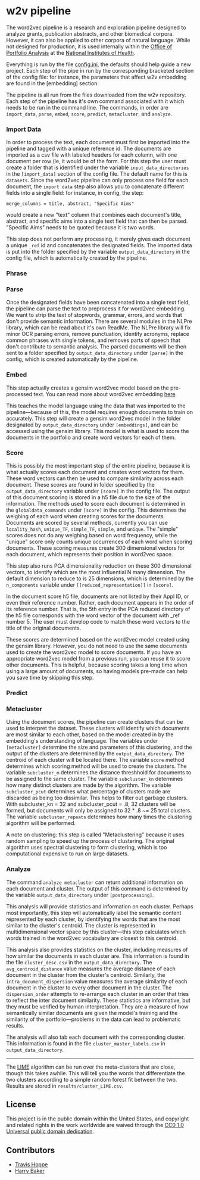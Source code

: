 # w2v pipeline

The word2vec pipeline is a research and exploration pipeline designed to analyze grants, publication abstracts, and other biomedical corpora. However, it can also be applied to other corpora of natural language.
While not designed for production, it is used internally within the [Office of Portfolio Analysis](https://dpcpsi.nih.gov/opa/aboutus) at the [National Institutes of Health](https://www.nih.gov/).

Everything is run by the file [config.ini](config.ini), the defaults should help guide a new project. Each step of the pipe in run by the corresponding bracketed section of the config file: for instance, the parameters that affect w2v embedding are found in the [embedding] section.

The pipeline is all run from the files downloaded from the w2v repository. Each step of the pipeline has it's own command associated with it which needs to be run in the command line. The commands, in order are `import_data`, `parse`, `embed`, `score`, `predict`, `metacluster`, and `analyze`.

### Import Data

In order to process the text, each document must first be imported into the pipeline and tagged with a unique reference id. The documents are imported as a csv file with labeled headers for each column, with one document per row (ie, it would be of the form. For this step the user must create a folder that is identified under the variable `input_data_directories` in the `[import_data]` section of the config file. The default name for this is `datasets`. Since the word2vec pipeline can only process one field for each document, the `import data` step also allows you to concatenate different fields into a single field: for instance, in config, the step:

    merge_columns = title, abstract, "Specific Aims"

would create a new "text" column that combines each document's title, abstract, and specific aims into a single text field that can then be parsed. "Specific Aims" needs to be quoted because it is two words.

This step does not perform any processing, it merely gives each document a unique `_ref` id and concatenates the designated fields. The imported data is put into the folder specified by the variable `output_data_directory` in the config file, which is automatically created by the pipeline.

### Phrase

### Parse

Once the designated fields have been concatenated into a single text field, the pipeline can parse the text to preprocess it for word2vec embedding. We want to strip the text of stopwords, grammar, errors, and words that don't provide semantic information. There are several modules in the NLPre library, which can be read about it's own ReadMe. The NLPre library will fix minor OCR parsing errors, remove punctuation, identify acronyms, replace common phrases with single tokens, and removes parts of speech that don't contribute to semantic analysis. The parsed documents will be then sent to a folder specified by `output_data_directory` under `[parse]` in the config, which is created automatically by the pipeline.

### Embed

This step actually creates a gensim word2vec model based on the pre-processed text. You can read more about word2vec embedding [here](https://rare-technologies.com/word2vec-tutorial/).

This teaches the model language using the data that was imported to the pipeline—because of this, the model requires enough documents to train on accurately. This step will create a gensim word2vec model in the folder designated by `output_data_directory` under `[embeddings]`, and can be accessed using the gensim library. This model is what is used to score the documents in the portfolio and create word vectors for each of them.

### Score

This is possibly the most important step of the entire pipeline, because it is what actually scores each document and creates word vectors for them. These word vectors can then be used to compare similarity across each document. These scores are found in folder specified by the  `output_data_directory` variable under `[score]` in the config file. The output of this document scoring is stored in a h5 file due to the size of the information. The methods used to score each document is determined in the `globaldata_commands` under `[score]` in the config. This determines the weighing of each word when creating scores for the documents. Documents are scored by several methods, currently you can use `locality_hash`, `unique_TF`, `simple_TF`, `simple`, and `unique`. The "simple" scores does not do any weighing based on word frequency, while the "unique" score only counts unique occurrences of each word when scoring documents. These scoring measures create 300 dimensional vectors for each document, which represents their position in word2vec space.

This step also runs PCA dimensionality reduction on these 300 dimensional vectors, to identify which are the most influential N many dimension. The default dimension to reduce to is 25 dimensions, which is determined by the `n_components` variable under `[[reduced_representation]]` in `[score]`.

In the document score h5 file, documents are not listed by their Appl ID, or even their reference number. Rather, each document appears in the order of its reference number. That is, the 5th entry in the PCA reduced directory of the h5 file corresponds with the word vector of the document with _ref number 5. The user must develop code to match these word vectors to the title of the original documents.

These scores are determined based on the word2vec model created using the gensim library. However, you do not need to use the same documents used to create the word2vec model to score documents. If you have an appropriate word2vec model from a previous run, you can reuse it to score other documents. This is helpful, because scoring takes a long time when using a large amount of documents, so having models pre-made can help you save time by skipping this step.

### Predict

### Metacluster

Using the document scores, the pipeline can create clusters that can be used to interpret the dataset. These clusters will identify which documents are most similar to each other, based on the model created in by the embedding's understanding of language. The variables under `[metacluster]` determine the size and parameters of this clustering, and the output of the clusters are determined by the `output_data_directory`.  The centroid of each cluster will be located there. The variable `score` method determines which scoring method will be used to create the clusters. The variable `subcluster_m` determines the distance threshhold for documents to be assigned to the same cluster. The variable `subcluster_kn` determines how many distinct clusters are made by the algorithm. The variable `subcluster_pcut` determines what percentage of clusters made are discarded as being too dissimilar. This helps to filter out garbage clusters. With  subcluster_kn = 32 and  subcluster_pcut = .8, 32 clusters will be formed, but documents will only be assigned to 32 * .8 ~= 25 total clusters. The variable `subcluster_repeats` determines how many times the clustering algorithm will be performed.

A note on clustering: this step is called "Metaclustering" because it uses random sampling to speed up the process of clustering. The original algorithm uses spectral clustering to form clustering, which is too computational expensive to run on large datasets.

### Analyze

The command `analyze metacluster` can return additional information on each document and cluster. The output of this command is determined by the variable `output_data_directory` under `[postprocessing]`.

This analysis will provide statistics and information on each cluster. Perhaps most importantly, this step will automatically label the semantic content represented by each cluster, by identifying the words that are the most similar to the cluster's centroid. The cluster is represented in multidimensional vector space by this cluster—this step calculates which words trained in the word2vec vocabulary are closest to this centroid.

This analysis also provides statistics on the cluster, including measures of how similar the documents in each cluster are.  This information is found in the file `cluster_desc.csv` in the `output_data_directory`. The `avg_centroid_distance` value measures the average distance of each document in the cluster from the cluster's centroid. Similarly, the `intra_document_dispersion` value measures the average similarity of each document in the cluster to every other document in the cluster. The `dispersion_order`  attempts to re-arrange each cluster in an order that tries to reflect the inter document similarity. These statistics are informative, but they must be verified by human interpretation. They are a measure of how semantically similar documents are given the model's training and the similarity of the portfolio—problems in the data can lead to problematic results.

The analysis will also tab each document with the corresponding cluster. This information is found in the file `cluster_master_labels.csv` in `output_data_directory`.

----

The [LIME](https://github.com/marcotcr/lime) algorithm can be run over the meta-clusters that are close, though this takes awhile. This will tell you the words that differentiate the two clusters according to a simple random forest fit between the two. Results are stored in `results/cluster_LIME.csv`.

## License

This project is in the public domain within the United States, and
copyright and related rights in the work worldwide are waived through
the [CC0 1.0 Universal public domain dedication](https://creativecommons.org/publicdomain/zero/1.0/).


## Contributors

+ [Travis Hoppe](https://github.com/thoppe)
+ [Harry Baker](https://github.com/HarryBaker)